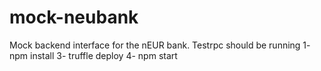 # mock-neubank
Mock backend interface for the nEUR bank.
Testrpc should be running 
1- npm install
3- truffle deploy
4- npm start
